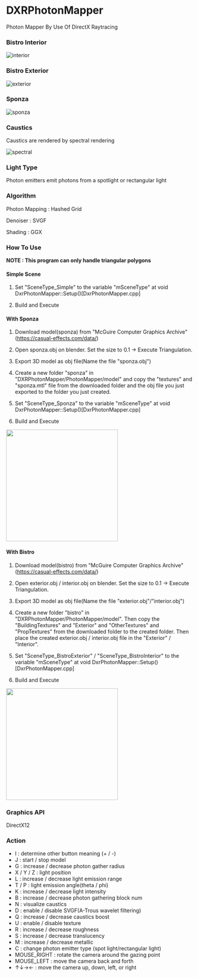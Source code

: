 # DXRPhotonMapper
Photon Mapper By Use Of DirectX Raytracing

### Bistro Interior

![interior](https://github.com/AngularSpectrumMTD/DXR_PhotonMapper/assets/65929274/9499ae29-e40b-4640-acfb-c4d25d1c2494)

### Bistro Exterior

![exterior](https://github.com/AngularSpectrumMTD/DXR_PhotonMapper/assets/65929274/4ef04cf0-eeab-4c2a-9ee9-0567db7ab31a)

### Sponza

![sponza](https://github.com/AngularSpectrumMTD/DXR_PhotonMapper/assets/65929274/2aadea51-2961-4462-9e55-cbec51f9e7b5)

### Caustics
Caustics are rendered by spectral rendering

![spectral](https://github.com/AngularSpectrumMTD/DXR_PhotonMapper/assets/65929274/f0276941-2c15-4fa7-85b3-cf184f071044)

### Light Type
Photon emitters emit photons from a spotlight or rectangular light

### Algorithm
Photon Mapping : Hashed Grid

Denoiser : SVGF

Shading : GGX

### How To Use
**NOTE : This program can only handle triangular polygons**

#### Simple Scene
1. Set "SceneType_Simple" to the variable "mSceneType" at void DxrPhotonMapper::Setup()[DxrPhotonMapper.cpp]

2. Build and Execute

#### With Sponza
1. Download model(sponza) from "McGuire Computer Graphics Archive"(https://casual-effects.com/data/)

2. Open sponza.obj on blender. Set the size to 0.1 -> Execute Triangulation.

3. Export 3D model as obj file(Name the file "sponza.obj")

4. Create a new folder "sponza" in "DXRPhotonMapper/PhotonMapper/model" and copy the "textures" and "sponza.mtl" file from the downloaded folder and the obj file you just exported to the folder you just created.

5. Set "SceneType_Sponza" to the variable "mSceneType" at void DxrPhotonMapper::Setup()[DxrPhotonMapper.cpp]

6. Build and Execute

<img src="https://github.com/AngularSpectrumMTD/DXR_PhotonMapper/assets/65929274/0b4f954b-4875-4a5f-816b-26174ce90bea" width="300">

#### With Bistro
1. Download model(bistro) from "McGuire Computer Graphics Archive"(https://casual-effects.com/data/)

2. Open exterior.obj / interior.obj on blender. Set the size to 0.1 -> Execute Triangulation.

3. Export 3D model as obj file(Name the file "exterior.obj"/"interior.obj")

4. Create a new folder "bistro" in "DXRPhotonMapper/PhotonMapper/model". Then copy the "BuildingTextures" and "Exterior" and "OtherTextures" and "PropTextures" from the downloaded folder to the created folder. Then place the created exterior.obj / interior.obj file in the "Exterior" / "Interior".

5. Set "SceneType_BistroExterior" / "SceneType_BistroInterior" to the variable "mSceneType" at void DxrPhotonMapper::Setup()[DxrPhotonMapper.cpp]

6. Build and Execute

<img src="https://github.com/AngularSpectrumMTD/DXR_PhotonMapper/assets/65929274/274017c1-d198-4dc1-81b2-2fc23efd323f" width="300">

### Graphics API
DirectX12

### Action

- I : determine other button meaning (+ / -)
- J : start / stop model
- G : increase / decrease photon gather radius
- X / Y / Z : light position
- L : increase / decrease light emission range
- T / P : light emission angle(theta / phi)
- K : increase / decrease light intensity
- B : increase / decrease photon gathering block num
- N : visualize caustics
- D : enable / disable SVGF(A-Trous wavelet filtering)
- Q : increase / decrease caustics boost
- U : enable / disable texture
- R : increase / decrease roughness
- S : increase / decrease translucency
- M : increase / decrease metallic
- C : change photon emitter type (spot light/rectangular light)
- MOUSE_RIGHT : rotate the camera around the gazing point
- MOUSE_LEFT : move the camera back and forth
- ↑↓→← : move the camera up, down, left, or right
